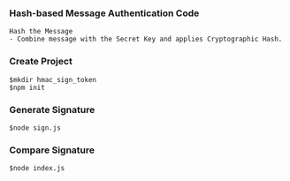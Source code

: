 ### Hash-based Message Authentication Code
```
Hash the Message
- Combine message with the Secret Key and applies Cryptographic Hash.
```
### Create Project
```
$mkdir hmac_sign_token
$npm init
```
### Generate Signature
```
$node sign.js
```
### Compare Signature
```
$node index.js
```
